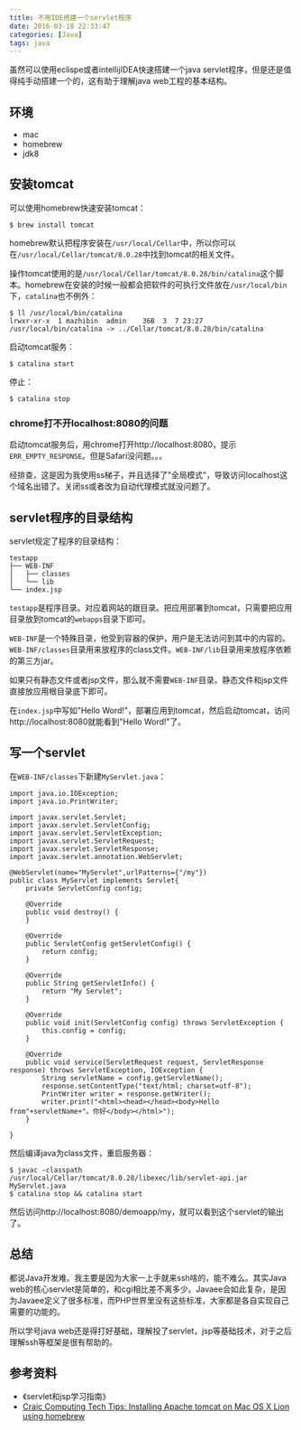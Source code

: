 ```yaml
---
title: 不用IDE搭建一个servlet程序
date: 2016-03-18 22:33:47
categories: [Java]
tags: java
---
```


虽然可以使用eclispe或者intellijIDEA快速搭建一个java servlet程序，但是还是值得纯手动搭建一个的，这有助于理解java web工程的基本结构。

## 环境
- mac
- homebrew
- jdk8

## 安装tomcat
可以使用homebrew快速安装tomcat：

    $ brew install tomcat

homebrew默认把程序安装在`/usr/local/Cellar`中，所以你可以在`/usr/local/Cellar/tomcat/8.0.28`中找到tomcat的相关文件。

操作tomcat使用的是`/usr/local/Cellar/tomcat/8.0.28/bin/catalina`这个脚本。homebrew在安装的时候一般都会把软件的可执行文件放在`/usr/local/bin`下，`catalina`也不例外：

```
$ ll /usr/local/bin/catalina
lrwxr-xr-x  1 mazhibin  admin    36B  3  7 23:27 /usr/local/bin/catalina -> ../Cellar/tomcat/8.0.28/bin/catalina
```

启动tomcat服务：

    $ catalina start

停止：

    $ catalina stop

### chrome打不开localhost:8080的问题
启动tomcat服务后，用chrome打开http://localhost:8080，提示`ERR_EMPTY_RESPONSE`。但是Safari没问题。。。

经排查，这是因为我使用ss梯子，并且选择了"全局模式"，导致访问localhost这个域名出错了。关闭ss或者改为自动代理模式就没问题了。

## servlet程序的目录结构
servlet规定了程序的目录结构：

```
testapp
├── WEB-INF
│   ├── classes
│   └── lib
└── index.jsp
```

`testapp`是程序目录。对应着网站的跟目录。把应用部署到tomcat，只需要把应用目录放到tomcat的`webapps`目录下即可。

`WEB-INF`是一个特殊目录，他受到容器的保护，用户是无法访问到其中的内容的。`WEB-INF/classes`目录用来放程序的class文件。`WEB-INF/lib`目录用来放程序依赖的第三方jar。

如果只有静态文件或者jsp文件，那么就不需要`WEB-INF`目录。静态文件和jsp文件直接放应用根目录底下即可。

在`index.jsp`中写如"Hello Word!"，部署应用到tomcat，然后启动tomcat，访问http://localhost:8080就能看到"Hello Word!"了。

## 写一个servlet
在`WEB-INF/classes`下新建`MyServlet.java`：

```
import java.io.IOException;
import java.io.PrintWriter;

import javax.servlet.Servlet;
import javax.servlet.ServletConfig;
import javax.servlet.ServletException;
import javax.servlet.ServletRequest;
import javax.servlet.ServletResponse;
import javax.servlet.annotation.WebServlet;

@WebServlet(name="MyServlet",urlPatterns={"/my"})
public class MyServlet implements Servlet{
    private ServletConfig config;
    
    @Override
    public void destroy() {
    }

    @Override
    public ServletConfig getServletConfig() {
        return config;
    }

    @Override
    public String getServletInfo() {
        return "My Servlet";
    }

    @Override
    public void init(ServletConfig config) throws ServletException {
        this.config = config;
    }

    @Override
    public void service(ServletRequest request, ServletResponse response) throws ServletException, IOException {
        String servletName = config.getServletName();
        response.setContentType("text/html; charset=utf-8");
        PrintWriter writer = response.getWriter();
        writer.print("<html><head></head><body>Hello from"+servletName+"。你好</body></html>");
    }
    
}
```

然后编译java为class文件，重启服务器：

```
$ javac -classpath /usr/local/Cellar/tomcat/8.0.28/libexec/lib/servlet-api.jar MyServlet.java
$ catalina stop && catalina start
```

然后访问http://localhost:8080/demoapp/my，就可以看到这个servlet的输出了。

## 总结
都说Java开发难。我主要是因为大家一上手就来ssh啥的，能不难么。其实Java web的核心servlet是简单的，和cgi相比差不离多少。Javaee会如此复杂，是因为Javaee定义了很多标准，而PHP世界里没有这些标准，大家都是各自实现自己需要的功能的。

所以学号java web还是得打好基础，理解投了servlet，jsp等基础技术，对于之后理解ssh等框架是很有帮助的。

## 参考资料
- 《servlet和jsp学习指南》
-  [Craic Computing Tech Tips: Installing Apache tomcat on Mac OS X Lion using homebrew](http://craiccomputing.blogspot.com/2012/07/installing-apache-tomcat-on-mac-os-x.html)
